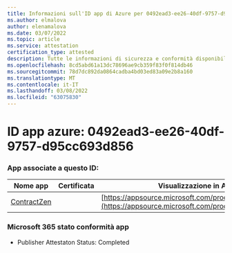 ```yaml
---
title: Informazioni sull'ID app di Azure per 0492ead3-ee26-40df-9757-d95cc693d856
ms.author: elmalova
author: elenamalova
ms.date: 03/07/2022
ms.topic: article
ms.service: attestation
certification_type: attested
description: Tutte le informazioni di sicurezza e conformità disponibili per 0492ead3-ee26-40df-9757-d95cc693d856.
ms.openlocfilehash: 8cd5abd61a13dc78696ae9cb359f83f0f814db46
ms.sourcegitcommit: 78d7dc892da0864cadba4bd03ed83a09e2b8a160
ms.translationtype: MT
ms.contentlocale: it-IT
ms.lasthandoff: 03/08/2022
ms.locfileid: "63075830"
---
```

# <a name="azure-app-id-0492ead3-ee26-40df-9757-d95cc693d856"></a>ID app azure: 0492ead3-ee26-40df-9757-d95cc693d856


### <a name="apps-associated-with-this-id"></a>App associate a questo ID:
| **Nome app** | **Certificata** | **Visualizzazione in AppSource** |
|--------------|---------------|-----------------------|
| [ContractZen](https://docs.microsoft.com/microsoft-365-app-certification/forward/WA200001389) |  | [https://appsource.microsoft.com/product/office/WA200001389](https://appsource.microsoft.com/product/office/WA200001389) |

### <a name="microsoft-365-app-compliance-status"></a>Microsoft 365 stato conformità app
- Publisher Attestaton Status: Completed
